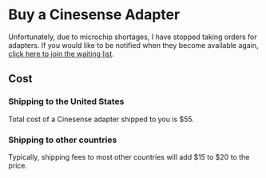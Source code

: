 # Buy a Cinesense Adapter

Unfortunately, due to microchip shortages, I have stopped taking orders for adapters. If you would like to be notified when they become available again, [click here to join the waiting list](https://forms.gle/aZ4epW23LM2YaGUw5).

## Cost
### Shipping to the United States
Total cost of a Cinesense adapter shipped to you is $55.

### Shipping to other countries
Typically, shipping fees to most other countries will add $15 to $20 to the price.
